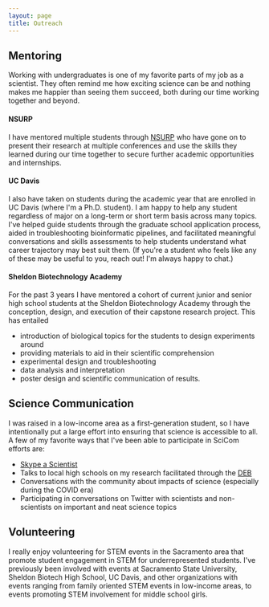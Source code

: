 ```yaml
---
layout: page
title: Outreach
---
```


## Mentoring

Working with undergraduates is one of my favorite parts of my job as a scientist. They often remind me how exciting science can be and nothing makes me happier than seeing them succeed, both during our time working together and beyond. 

#### NSURP
I have mentored multiple students through [NSURP](https://nsurp.org/) who have gone on to present their research at multiple conferences and use the skills they learned during our time together to secure further academic opportunities and internships.

#### UC Davis
I also have taken on students during the academic year that are enrolled in UC Davis (where I'm a Ph.D. student). I am happy to help any student regardless of major on a long-term or short term basis across many topics. I've helped guide students through the graduate school application process, aided in troubleshooting bioinformatic pipelines, and facilitated meaningful conversations and skills assessments to help students understand what career trajectory may best suit them. (If you're a student who feels like any of these may be useful to you, reach out! I'm always happy to chat.)

#### Sheldon Biotechnology Academy
For the past 3 years I have mentored a cohort of current junior and senior high school students at the Sheldon Biotechnology Academy through the conception, design, and execution of their capstone research project. This has entailed 
- introduction of biological topics for the students to design experiments around 
- providing materials to aid in their scientific comprehension
- experimental design and troubleshooting
- data analysis and interpretation
- poster design and scientific communication of results.

## Science Communication

I was raised in a low-income area as a first-generation student, so I have intentionally put a large effort into ensuring that science is accessible to all. A few of my favorite ways that I've been able to participate in SciCom efforts are: 
- [Skype a Scientist](https://www.skypeascientist.com/)
- Talks to local high schools on my research facilitated through the [DEB](https://deb.ucdavis.edu/)
- Conversations with the community about impacts of science (especially during the COVID era)
- Participating in conversations on Twitter with scientists and non-scientists on important and neat science topics

## Volunteering

I really enjoy volunteering for STEM events in the Sacramento area that promote student engagement in STEM for underrepresented students. I've previously been involved with events at Sacramento State University, Sheldon Biotech High School, UC Davis, and other organizations with events ranging from family oriented STEM events in low-income areas, to events promoting STEM involvement for middle school girls. 
